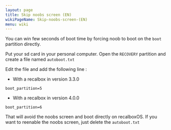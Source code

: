 ```yaml
---
layout: page
title: Skip noobs screen (EN)
wikiPageName: Skip-noobs-screen-(EN)
menu: wiki
---
```


You can win few seconds of boot time by forcing noob to boot on the `boot` partition directly.

Put your sd card in your personal computer. Open the `RECOVERY` partition and create a file named `autoboot.txt` 

Edit the file and add the following line : 

- With a recalbox in version 3.3.0
```
boot_partition=5
```

- With a recalbox in version 4.0.0
```
boot_partition=6
```

That will avoid the noobs screen and boot directly on recalboxOS.
If you want to reenable the noobs screen, just delete the `autoboot.txt` 
